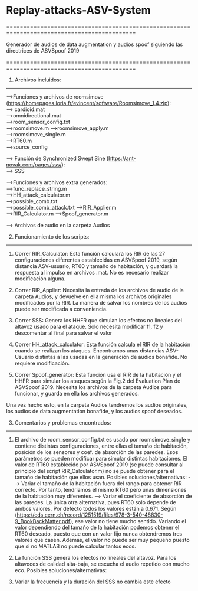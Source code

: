 # Replay-attacks-ASV-System

============================================================================================

Generador de audios de data augmentation y audios spoof siguiendo las directrices de ASVSpoof 2019

============================================================================================

1. Archivos incluidos:
_______________________

-->Funciones y archivos de roomsimove (https://homepages.loria.fr/evincent/software/Roomsimove_1.4.zip):    
    --> cardioid.mat      
    -->omnidirectional.mat  
    -->room_sensor_config.txt   
    -->roomsimove.m 
    -->roomsimove_apply.m   
    -->roomsimove_single.m  
    -->RT60.m   
    -->source_config    

--> Función de Synchronized Swept Sine (https://ant-novak.com/pages/sss/):  
    --> SSS     
    
-->Funciones y archivos extra generados:    
    -->func_replace_string.m    
    -->HH_attack_calculator.m   
    -->possible_comb.txt    
    -->possible_comb_attack.txt 
    -->RIR_Applier.m    
    -->RIR_Calculator.m 
    -->Spoof_generator.m    
    
--> Archivos de audio en la carpeta Audios


2. Funcionamiento de los scripts:
___________________________________
1. Correr RIR_Calculator: Esta función calculará los RIR de las 27 configuraciones diferentes establecidas en ASVSpoof 2019, según distancia ASV-usuario, RT60 y tamaño
de habitación, y guardará la respuesta al impulso en archivos .mat. No es necesario realizar modificación alguna.

2. Correr RIR_Applier: Necesita la entrada de los archivos de audio de la carpeta Audios, y devuelve en ella misma los archivos originales modificados por la RIR. 
La manera de salvar los nombres de los audios puede ser modificada a conveniencia.

3. Correr SSS: Genera los HHFR que simulan los efectos no lineales del altavoz usado para el ataque. Solo necesita modificar f1, f2 y descomentar al final para salvar el valor

4. Correr HH_attack_calculator: Esta función calcula el RIR de la habitación cuando se realizan los ataques. Encontramos unas distancias ASV-Usuario distintas a las usadas en 
la generación de audios bonafide. No requiere modificación.

5. Correr Spoof_generator: Esta función usa el RIR de la habitación y el HHFR para simular los ataques según la Fig.2 del Evaluation Plan de ASVSpoof 2019. 
                           Necesita los archivos de la carpeta Audios para funcionar, y guarda en ella los archivos generados.

Una vez hecho esto, en la carpeta Audios tendremos los audios originales, los audios de data augmentation bonafide, y los audios spoof deseados.

3. Comentarios y problemas encontrados:
___________________________________
1. El archivo de room_sensor_config.txt es usado por roomsimove_single y contiene distintas configuraciones, entre ellas el tamaño de habitación, posición de los sensores 
y coef. de absorción de las paredes. Esos parámetros se pueden modificar para simular distintas habitaciones. El valor de RT60 establecido por ASVSpoof 2019 (se puede consultar 
al principio del script RIR_Calculator.m) no se puede obtener para el tamaño de habitación que ellos usan. 
Posibles soluciones/alternativas:
  --> Variar el tamaño de la habitación fuera del rango para obtener RIR correcto. Por tanto, tendríamos el mismo RT60 pero unas dimensiones de la habitación muy diferentes.
  --> Variar el coeficiente de absorción de las paredes: La única otra alternativa, pues RT60 solo depende de ambos valores. Por defecto todos los valores están a 0.671.
  Según (https://cds.cern.ch/record/1251519/files/978-3-540-48830-9_BookBackMatter.pdf), ese valor no tiene mucho sentido. Variando el valor dependiendo del tamaño de la 
  habitación podemos obtener el RT60 deseado, puesto que con un valor fijo nunca obtendremos tres valores que casen. Además, el valor no puede ser muy pequeño puesto que si
  no MATLAB no puede calcular tantos ecos. 
  
2. La función SSS genera los efectos no lineales del altavoz. Para los altavoces de calidad alta-baja, se escucha el audio repetido con mucho eco. 
Posibles soluciones/alternativas: 
  1. Variar la frecuencia y la duración del SSS no cambia este efecto
